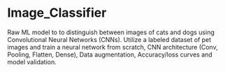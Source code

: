 # Image_Classifier
Raw ML model to to distinguish between images of cats and dogs using Convolutional Neural Networks (CNNs). Utilize a labeled dataset of pet images and train a neural network from scratch, CNN architecture (Conv, Pooling, Flatten, Dense), Data augmentation, Accuracy/loss curves and model validation.
